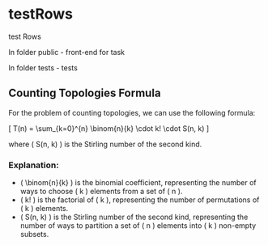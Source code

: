 # testRows
test Rows

In folder public - front-end for task

In folder tests - tests

## Counting Topologies Formula

For the problem of counting topologies, we can use the following formula:

\[ T(n) = \sum_{k=0}^{n} \binom{n}{k} \cdot k! \cdot S(n, k) \]

where \( S(n, k) \) is the Stirling number of the second kind.

### Explanation:

- \( \binom{n}{k} \) is the binomial coefficient, representing the number of ways to choose \( k \) elements from a set of \( n \).
- \( k! \) is the factorial of \( k \), representing the number of permutations of \( k \) elements.
- \( S(n, k) \) is the Stirling number of the second kind, representing the number of ways to partition a set of \( n \) elements into \( k \) non-empty subsets.
